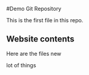 #Demo Git Repository

This is the first file in this repo.

## Website contents

Here are the files new 

lot of things

